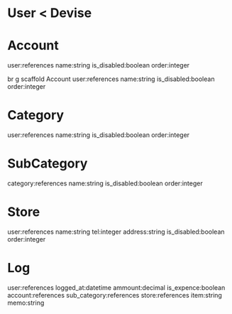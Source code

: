 # User < Devise

# Account
user:references
name:string
is_disabled:boolean
order:integer

br g scaffold Account user:references name:string is_disabled:boolean order:integer

# Category
user:references
name:string
is_disabled:boolean
order:integer

# SubCategory
category:references
name:string
is_disabled:boolean
order:integer

# Store
user:references
name:string
tel:integer
address:string
is_disabled:boolean
order:integer

# Log
user:references
logged_at:datetime
ammount:decimal
is_expence:boolean
account:references
sub_category:references
store:references
item:string
memo:string

